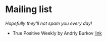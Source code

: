 # Mailing list
*Hopefully they'll not spam you every day!*

- True Positive Weekly by Andriy Burkov [link](http://www.mlebook.com/wiki/doku.php)
